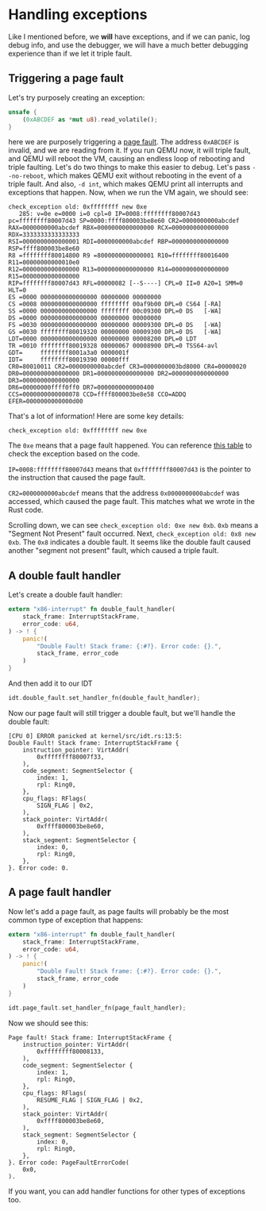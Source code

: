 # Handling exceptions
Like I mentioned before, we **will** have exceptions, and if we can panic, log debug info, and use the debugger, we will have a much better debugging experience than if we let it triple fault.

## Triggering a page fault
Let's try purposely creating an exception:
```rs
unsafe {
    (0xABCDEF as *mut u8).read_volatile();
}
```
here we are purposely triggering a [page fault](https://wiki.osdev.org/Exceptions#Page_Fault). The address `0xABCDEF` is invalid, and we are reading from it. If you run QEMU now, it will triple fault, and QEMU will reboot the VM, causing an endless loop of rebooting and triple faulting. Let's do two things to make this easier to debug. Let's pass `--no-reboot`, which makes QEMU exit without rebooting in the event of a triple fault. And also, `-d int`, which makes QEMU print all interrupts and exceptions that happen. Now, when we run the VM again, we should see:
```
check_exception old: 0xffffffff new 0xe
   285: v=0e e=0000 i=0 cpl=0 IP=0008:ffffffff80007d43 pc=ffffffff80007d43 SP=0000:ffff800003be8e60 CR2=0000000000abcdef
RAX=0000000000abcdef RBX=0000000000000000 RCX=0000000000000000 RDX=3333333333333333
RSI=0000000000000001 RDI=0000000000abcdef RBP=0000000000000000 RSP=ffff800003be8e60
R8 =ffffffff80014800 R9 =8000000000000001 R10=ffffffff80016400 R11=00000000000010e0
R12=0000000000000000 R13=0000000000000000 R14=0000000000000000 R15=0000000000000000
RIP=ffffffff80007d43 RFL=00000082 [--S----] CPL=0 II=0 A20=1 SMM=0 HLT=0
ES =0000 0000000000000000 00000000 00000000
CS =0008 0000000000000000 ffffffff 00af9b00 DPL=0 CS64 [-RA]
SS =0000 0000000000000000 ffffffff 00c09300 DPL=0 DS   [-WA]
DS =0000 0000000000000000 00000000 00000000
FS =0030 0000000000000000 00000000 00009300 DPL=0 DS   [-WA]
GS =0030 ffffffff80019320 00000000 00009300 DPL=0 DS   [-WA]
LDT=0000 0000000000000000 00000000 00008200 DPL=0 LDT
TR =0010 ffffffff80019328 00000067 00008900 DPL=0 TSS64-avl
GDT=     ffffffff8001a3a0 0000001f
IDT=     ffffffff80019390 00000fff
CR0=80010011 CR2=0000000000abcdef CR3=0000000003bd8000 CR4=00000020
DR0=0000000000000000 DR1=0000000000000000 DR2=0000000000000000 DR3=0000000000000000
DR6=00000000ffff0ff0 DR7=0000000000000400
CCS=0000000000000078 CCD=ffff800003be8e58 CCO=ADDQ
EFER=0000000000000d00
```
That's a lot of information! Here are some key details:
```
check_exception old: 0xffffffff new 0xe
```
The `0xe` means that a page fault happened. You can reference [this table](https://wiki.osdev.org/Exceptions) to check the exception based on the code.

`IP=0008:ffffffff80007d43` means that `0xffffffff80007d43` is the pointer to the instruction that caused the page fault.

`CR2=0000000000abcdef` means that the address `0x0000000000abcdef` was accessed, which caused the page fault. This matches what we wrote in the Rust code.

Scrolling down, we can see `check_exception old: 0xe new 0xb`. `0xb` means a "Segment Not Present" fault occurred. Next, `check_exception old: 0x8 new 0xb`. The `0x8` indicates a double fault. It seems like the double fault caused another "segment not present" fault, which caused a triple fault.

## A double fault handler
Let's create a double fault handler:
```rs
extern "x86-interrupt" fn double_fault_handler(
    stack_frame: InterruptStackFrame,
    error_code: u64,
) -> ! {
    panic!(
        "Double Fault! Stack frame: {:#?}. Error code: {}.",
        stack_frame, error_code
    )
}
```
And then add it to our IDT
```rs
idt.double_fault.set_handler_fn(double_fault_handler);
```
Now our page fault will still trigger a double fault, but we'll handle the double fault:
```
[CPU 0] ERROR panicked at kernel/src/idt.rs:13:5:
Double Fault! Stack frame: InterruptStackFrame {
    instruction_pointer: VirtAddr(
        0xffffffff80007f33,
    ),
    code_segment: SegmentSelector {
        index: 1,
        rpl: Ring0,
    },
    cpu_flags: RFlags(
        SIGN_FLAG | 0x2,
    ),
    stack_pointer: VirtAddr(
        0xffff800003be8e60,
    ),
    stack_segment: SegmentSelector {
        index: 0,
        rpl: Ring0,
    },
}. Error code: 0.
```

## A page fault handler
Now let's add a page fault, as page faults will probably be the most common type of exception that happens:
```rs
extern "x86-interrupt" fn double_fault_handler(
    stack_frame: InterruptStackFrame,
    error_code: u64,
) -> ! {
    panic!(
        "Double Fault! Stack frame: {:#?}. Error code: {}.",
        stack_frame, error_code
    )
}
```
```rs
idt.page_fault.set_handler_fn(page_fault_handler);
```

Now we should see this:
```
Page fault! Stack frame: InterruptStackFrame {
    instruction_pointer: VirtAddr(
        0xffffffff80008133,
    ),
    code_segment: SegmentSelector {
        index: 1,
        rpl: Ring0,
    },
    cpu_flags: RFlags(
        RESUME_FLAG | SIGN_FLAG | 0x2,
    ),
    stack_pointer: VirtAddr(
        0xffff800003be8e60,
    ),
    stack_segment: SegmentSelector {
        index: 0,
        rpl: Ring0,
    },
}. Error code: PageFaultErrorCode(
    0x0,
).
```
If you want, you can add handler functions for other types of exceptions too.
